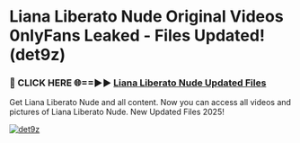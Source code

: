 # Liana Liberato Nude Original Videos 0nlyFans Leaked - Files Updated! (det9z)

<h3>🔴 CLICK HERE 🌐==►► <a href="https://tinyurl.com/y5r63du9" rel="nofollow">Liana Liberato Nude Updated Files</a></h3>

Get Liana Liberato Nude and all content. Now you can access all videos and pictures of Liana Liberato Nude. New Updated Files 2025!

[![det9z](https://i.imgur.com/UVo9nyh.gif)](https://tinyurl.com/y5r63du9)